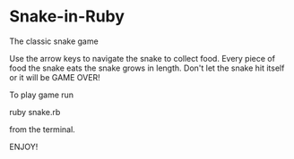 # Snake-in-Ruby

The classic snake game

Use the arrow keys to navigate the snake to collect food. Every piece of food the snake eats the snake grows in length. Don't let the snake hit itself or it will be GAME OVER!

To play game run

ruby snake.rb

from the terminal.

ENJOY!